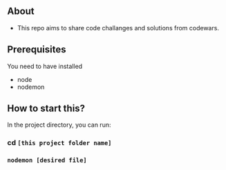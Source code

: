 ## About
- This repo aims to share code challanges and solutions from codewars.

## Prerequisites
You need to have installed
- node
- nodemon

## How to start this?

In the project directory, you can run:
### cd `[this project folder name]`
### `nodemon [desired file]`
